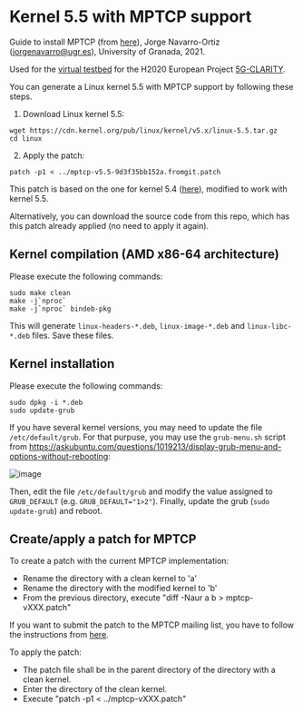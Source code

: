 # Kernel 5.5 with MPTCP support

Guide to install MPTCP (from [here](https://www.multipath-tcp.org/)), Jorge Navarro-Ortiz (jorgenavarro@ugr.es), University of Granada, 2021.

Used for the [virtual testbed](https://github.com/jorgenavarroortiz/5g-clarity_testbed_v0) for the H2020 European Project [5G-CLARITY](https://www.5gclarity.com/).

You can generate a Linux kernel 5.5 with MPTCP support by following these steps.

1) Download Linux kernel 5.5:

```
wget https://cdn.kernel.org/pub/linux/kernel/v5.x/linux-5.5.tar.gz
cd linux
```

2) Apply the patch:

```
patch -p1 < ../mptcp-v5.5-9d3f35bb152a.fromgit.patch
```

This patch is based on the one for kernel 5.4 ([here](http://multipath-tcp.org/patches/mptcp-v5.4-d8e3bd88da5f.patch)), modified to work with kernel 5.5.

Alternatively, you can download the source code from this repo, which has this patch already applied (no need to apply it again).

## Kernel compilation (AMD x86-64 architecture)

Please execute the following commands:

```
sudo make clean
make -j`nproc`
make -j`nproc` bindeb-pkg
```

This will generate `linux-headers-*.deb`, `linux-image-*.deb` and `linux-libc-*.deb` files. Save these files.

## Kernel installation

Please execute the following commands:

```
sudo dpkg -i *.deb
sudo update-grub
```

If you have several kernel versions, you may need to update the file `/etc/default/grub`. For that purpuse, you may use the `grub-menu.sh` script from https://askubuntu.com/questions/1019213/display-grub-menu-and-options-without-rebooting:

![image](https://user-images.githubusercontent.com/17797704/122587125-c1fc3780-d05d-11eb-8dc3-e6f73504d854.png)

Then, edit the file `/etc/default/grub` and modify the value assigned to `GRUB_DEFAULT` (e.g. `GRUB_DEFAULT="1>2"`). Finally, update the grub (`sudo update-grub`) and reboot.

## Create/apply a patch for MPTCP

To create a patch with the current MPTCP implementation:
 - Rename the directory with a clean kernel to 'a'
 - Rename the directory with the modified kernel to 'b'
 - From the previous directory, execute "diff -Naur a b > mptcp-vXXX.patch"

If you want to submit the patch to the MPTCP mailing list, you have to follow the instructions from [here](https://multipath-tcp.org/pmwiki.php/Developer/SubmitAPatch).

To apply the patch:
 - The patch file shall be in the parent directory of the directory with a clean kernel.
 - Enter the directory of the clean kernel.
 - Execute "patch -p1 < ../mptcp-vXXX.patch"
